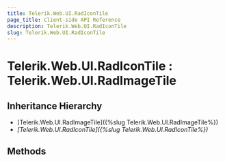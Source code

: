 ```yaml
---
title: Telerik.Web.UI.RadIconTile
page_title: Client-side API Reference
description: Telerik.Web.UI.RadIconTile
slug: Telerik.Web.UI.RadIconTile
---
```


# Telerik.Web.UI.RadIconTile : Telerik.Web.UI.RadImageTile 

## Inheritance Hierarchy

* [Telerik.Web.UI.RadImageTile]({%slug Telerik.Web.UI.RadImageTile%})
* *[Telerik.Web.UI.RadIconTile]({%slug Telerik.Web.UI.RadIconTile%})*

## Methods


